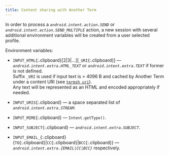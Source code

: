 ```yaml
---
title: Content sharing with Another Term
---
```

In order to process a *`android.intent.action.SEND`* or
*`android.intent.action.SEND_MULTIPLE`* action,
a new session with several additional environment variables will be created
from a user selected profile.

Environment variables:

* `INPUT_HTML`{:.clipboard}[2|3|...][`_URI`{:.clipboard}] &#x2014;
  *`android.intent.extra.HTML_TEXT`*
  or *`android.intent.extra.TEXT`* if former is not defined.
  <br/>Suffix `_URI` is used
  if input text is &gt; 4096&#160;B and cached by Another Term under a content URI
  (see [`termsh uri`](local-shell-utility.html#cmd_uri)).
  <br/>Any text will be represented as an HTML and encoded appropriately if needed.

* `INPUT_URIS`{:.clipboard} &#x2014;
  a space separated list of *`android.intent.extra.STREAM`*.

* `INPUT_MIME`{:.clipboard} &#x2014;
  `Intent.getType()`.

* `INPUT_SUBJECT`{:.clipboard} &#x2014;
  *`android.intent.extra.SUBJECT`*.

* `INPUT_EMAIL_`{:.clipboard}\{`TO`{:.clipboard}|`CC`{:.clipboard}|`BCC`{:.clipboard}\} &#x2014;
  *`android.intent.extra.{EMAIL|CC|BCC}`* respectively.
